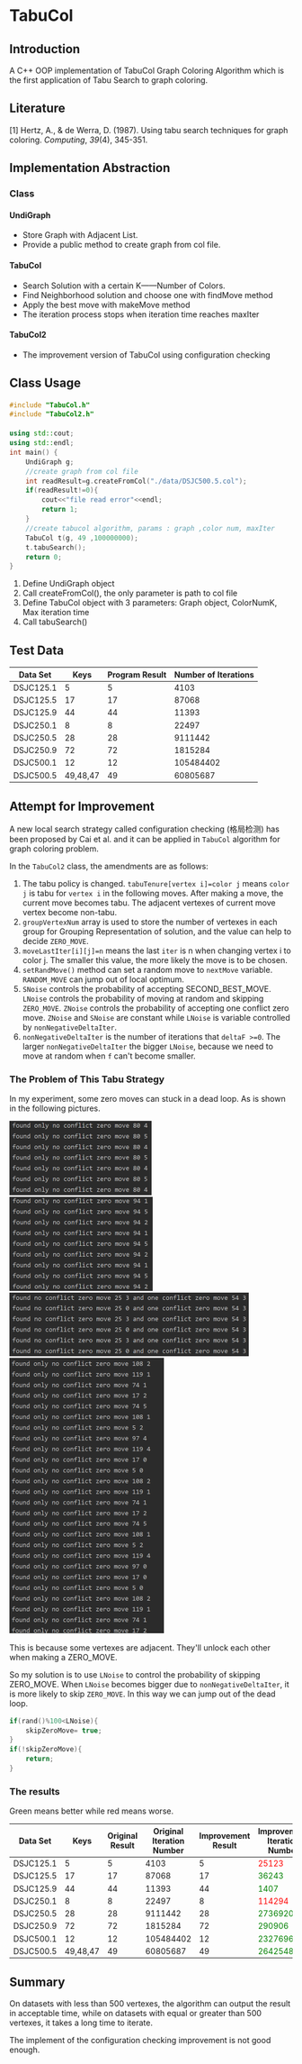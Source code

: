 # TabuCol

## Introduction

A C++ OOP implementation of TabuCol Graph Coloring Algorithm which is the first application of Tabu Search to graph coloring.

## Literature

[1] Hertz, A., & de Werra, D. (1987). Using tabu search techniques for graph coloring. *Computing*, *39*(4), 345-351. 

## Implementation Abstraction

### Class

#### UndiGraph

- Store Graph with Adjacent List.
- Provide a public method to create graph from col file.

#### TabuCol

- Search Solution with a certain K——Number of Colors.
- Find Neighborhood solution and choose one with findMove method
- Apply the best move with makeMove method
- The iteration process stops when iteration time reaches maxIter

#### TabuCol2

- The improvement version of TabuCol using configuration checking

## Class Usage

```C++
#include "TabuCol.h"
#include "TabuCol2.h"

using std::cout;
using std::endl;
int main() {
    UndiGraph g;
    //create graph from col file
    int readResult=g.createFromCol("./data/DSJC500.5.col");
    if(readResult!=0){
    	cout<<"file read error"<<endl;
    	return 1;
	}
    //create tabucol algorithm, params : graph ,color num, maxIter
    TabuCol t(g, 49 ,100000000);
    t.tabuSearch();
    return 0;
}
```

1. Define UndiGraph object
2. Call createFromCol(), the only parameter is path to col file
3. Define TabuCol object with 3 parameters: Graph object, ColorNumK, Max iteration time
4. Call tabuSearch()



## Test Data



| Data Set  | Keys     | Program Result | Number of Iterations |
| --------- | -------- | -------------- | -------------------- |
| DSJC125.1 | 5        | 5              | 4103                 |
| DSJC125.5 | 17       | 17             | 87068                |
| DSJC125.9 | 44       | 44             | 11393                |
| DSJC250.1 | 8        | 8              | 22497                |
| DSJC250.5 | 28       | 28             | 9111442              |
| DSJC250.9 | 72       | 72             | 1815284              |
| DSJC500.1 | 12       | 12             | 105484402            |
| DSJC500.5 | 49,48,47 | 49             | 60805687             |



## Attempt for Improvement 

A new local search strategy called configuration checking (格局检测) has been proposed by Cai et al. and it can be applied in `TabuCol` algorithm for graph coloring problem.

In the `TabuCol2` class, the amendments are as follows:

1. The tabu policy is changed. `tabuTenure[vertex i]=color j` means `color j` is tabu for `vertex i` in the following moves. After making a move, the current move becomes tabu. The adjacent vertexes of current move vertex become non-tabu.
2. `groupVertexNum` array is used to store the number of vertexes in each group for Grouping Representation of solution, and the value can help to decide `ZERO_MOVE`.
3. `moveLastIter[i][j]=n` means the last `iter` is n when changing vertex i to color j. The smaller this value, the more likely the move is to be chosen.
4. `setRandMove()` method can set a random move to `nextMove` variable. `RANDOM_MOVE` can  jump out of local optimum.
5. `SNoise` controls the probability of accepting SECOND_BEST_MOVE. `LNoise` controls the probability of moving at random and skipping `ZERO_MOVE`.  `ZNoise` controls the probability of accepting one conflict zero move. `ZNoise` and `SNoise` are constant while `LNoise` is variable controlled by `nonNegativeDeltaIter`.
6. `nonNegativeDeltaIter` is the number of iterations that `deltaF >=0`. The larger `nonNegativeDeltaIter` the bigger `LNoise`, because we need to move at random when `f` can't become smaller.

### The Problem of This Tabu Strategy

In my experiment, some zero moves can stuck in a dead loop. As is shown in the following pictures.

<img src="img\zero move_circulation1.png" alt="loop1" style="zoom:50%;" />

<img src="img/zero_move_circulation2.png" alt="loop2" style="zoom:50%;" />

<img src="img/zero_move_circulation3.png" alt="loop2" style="zoom:50%;" />

<img src="img/zero_move_circulation4.png" alt="loop2" style="zoom:50%;" />

This is because some vertexes are adjacent.  They'll unlock each other when making a ZERO_MOVE.

So my solution is to use `LNoise` to control the probability of skipping ZERO_MOVE. When `LNoise` becomes bigger due to `nonNegativeDeltaIter`, it is more likely to skip `ZERO_MOVE`. In this way we can jump out of the dead loop.

```C++
if(rand()%100<LNoise){
	skipZeroMove= true;
}
if(!skipZeroMove){
    return;
}
```
### The results

Green means better while red means worse.

| Data Set  | Keys     | Original Result | Original Iteration Number | Improvement Result | Improvement Iteration Number        |
| --------- | -------- | --------------- | ------------------------- | ------------------ | ----------------------------------- |
| DSJC125.1 | 5        | 5               | 4103                      | 5                  | <font color=red>25123</font>        |
| DSJC125.5 | 17       | 17              | 87068                     | 17                 | <font color=#008000>36243</font>    |
| DSJC125.9 | 44       | 44              | 11393                     | 44                 | <font color=#008000>1407</font>     |
| DSJC250.1 | 8        | 8               | 22497                     | 8                  | <font color=red>114294</font>       |
| DSJC250.5 | 28       | 28              | 9111442                   | 28                 | <font color=#008000>2736920</font>  |
| DSJC250.9 | 72       | 72              | 1815284                   | 72                 | <font color=#008000>290906</font>   |
| DSJC500.1 | 12       | 12              | 105484402                 | 12                 | <font color=#008000>23276968</font> |
| DSJC500.5 | 49,48,47 | 49              | 60805687                  | 49                 | <font color=#008000>26425482</font> |



## Summary

On datasets with less than 500 vertexes, the algorithm can output the result in acceptable time, while on datasets with equal or greater than 500 vertexes, it takes a long time to iterate.

The implement of the configuration checking improvement is not good enough.
